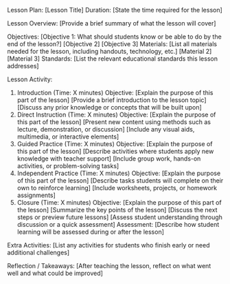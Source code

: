 Lesson Plan: [Lesson Title]
Duration:
[State the time required for the lesson]

Lesson Overview:
[Provide a brief summary of what the lesson will cover]

Objectives:
[Objective 1: What should students know or be able to do by the end of the lesson?]
[Objective 2]
[Objective 3]
Materials:
[List all materials needed for the lesson, including handouts, technology, etc.]
[Material 2]
[Material 3]
Standards:
[List the relevant educational standards this lesson addresses]

Lesson Activity:
1. Introduction (Time: X minutes)
Objective: [Explain the purpose of this part of the lesson]
[Provide a brief introduction to the lesson topic]
[Discuss any prior knowledge or concepts that will be built upon]
2. Direct Instruction (Time: X minutes)
Objective: [Explain the purpose of this part of the lesson]
[Present new content using methods such as lecture, demonstration, or discussion]
[Include any visual aids, multimedia, or interactive elements]
3. Guided Practice (Time: X minutes)
Objective: [Explain the purpose of this part of the lesson]
[Describe activities where students apply new knowledge with teacher support]
[Include group work, hands-on activities, or problem-solving tasks]
4. Independent Practice (Time: X minutes)
Objective: [Explain the purpose of this part of the lesson]
[Describe tasks students will complete on their own to reinforce learning]
[Include worksheets, projects, or homework assignments]
5. Closure (Time: X minutes)
Objective: [Explain the purpose of this part of the lesson]
[Summarize the key points of the lesson]
[Discuss the next steps or preview future lessons]
[Assess student understanding through discussion or a quick assessment]
Assessment:
[Describe how student learning will be assessed during or after the lesson]

Extra Activities:
[List any activities for students who finish early or need additional challenges]

Reflection / Takeaways:
[After teaching the lesson, reflect on what went well and what could be improved]
